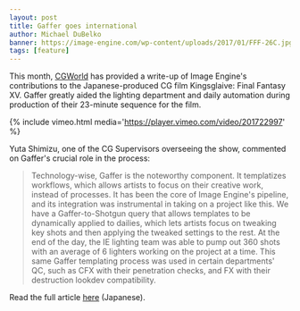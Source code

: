 ```yaml
---
layout: post
title: Gaffer goes international
author: Michael DuBelko
banner: https://image-engine.com/wp-content/uploads/2017/01/FFF-26C.jpg
tags: [feature]
---
```


This month, [CGWorld](https://cgworld.jp) has provided a write-up of Image Engine's contributions to the Japanese-produced CG film Kingsglaive: Final Fantasy XV. Gaffer greatly aided the lighting department and daily automation during production of their 23-minute sequence for the film.

{% include vimeo.html media='https://player.vimeo.com/video/201722997' %}

Yuta Shimizu, one of the CG Supervisors overseeing the show, commented on Gaffer's crucial role in the process:

> Technology-wise, Gaffer is the noteworthy component. It templatizes workflows, which allows artists to focus on their creative work, instead of processes. It has been the core of Image Engine's pipeline, and its integration was instrumental in taking on a project like this. We have a Gaffer-to-Shotgun query that allows templates to be dynamically applied to dailies, which lets artists focus on tweaking key shots and then applying the tweaked settings to the rest. At the end of the day, the IE lighting team was able to pump out 360 shots with an average of 6 lighters working on the project at a time. This same Gaffer templating process was used in certain departments' QC, such as CFX with their penetration checks, and FX with their destruction lookdev compatibility.

Read the full article [here](https://cgworld.jp/interview/201806-kgffxv-04imgeng.html) (Japanese).
